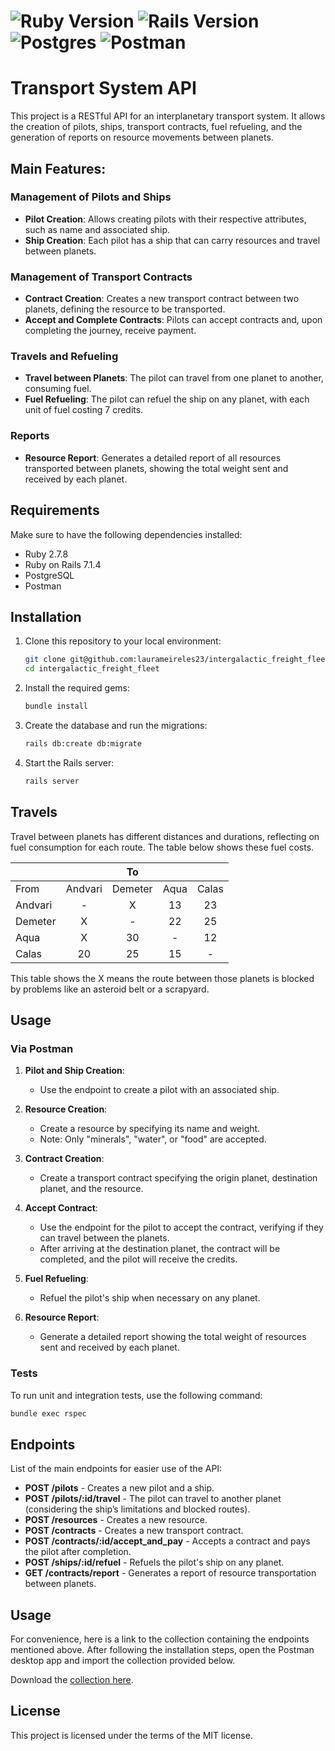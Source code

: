 # ![Ruby Version](https://img.shields.io/badge/Ruby-2.7.8-red.svg) ![Rails Version](https://img.shields.io/badge/Rails-7.1.4-orange.svg) ![Postgres](https://img.shields.io/badge/postgres-%23316192.svg?style=for-the-badge&logo=postgresql&logoColor=white) ![Postman](https://img.shields.io/static/v1?style=for-the-badge&message=Postman&color=FF6C37&logo=Postman&logoColor=FFFFFF&label=)

# Transport System API

This project is a RESTful API for an interplanetary transport system. It allows the creation of pilots, ships, transport contracts, fuel refueling, and the generation of reports on resource movements between planets.

## Main Features:

### Management of Pilots and Ships
- **Pilot Creation**: Allows creating pilots with their respective attributes, such as name and associated ship.
- **Ship Creation**: Each pilot has a ship that can carry resources and travel between planets.

### Management of Transport Contracts
- **Contract Creation**: Creates a new transport contract between two planets, defining the resource to be transported.
- **Accept and Complete Contracts**: Pilots can accept contracts and, upon completing the journey, receive payment.

### Travels and Refueling
- **Travel between Planets**: The pilot can travel from one planet to another, consuming fuel.
- **Fuel Refueling**: The pilot can refuel the ship on any planet, with each unit of fuel costing 7 credits.

### Reports
- **Resource Report**: Generates a detailed report of all resources transported between planets, showing the total weight sent and received by each planet.

## Requirements

Make sure to have the following dependencies installed:

- Ruby 2.7.8
- Ruby on Rails 7.1.4
- PostgreSQL
- Postman

## Installation

1. Clone this repository to your local environment:

    ```bash
    git clone git@github.com:laurameireles23/intergalactic_freight_fleet.git
    cd intergalactic_freight_fleet
    ```

2. Install the required gems:

    ```bash
    bundle install
    ```

3. Create the database and run the migrations:

    ```bash
    rails db:create db:migrate
    ```

4. Start the Rails server:

    ```bash
    rails server
    ```

## Travels
Travel between planets has different distances and durations, reflecting on fuel consumption for each route. The table below shows these fuel costs.

|         	|         	|    To   	|      	|       	|
|---------	|:--------:	|:--------:	|:----:	|:------:	|
| From    	| Andvari 	| Demeter 	| Aqua 	| Calas 	|
| Andvari 	|    -    	|    X    	|  13  	|   23  	|
| Demeter 	|    X    	|    -    	|  22  	|   25  	|
| Aqua    	|    X    	|    30   	|   -  	|   12  	|
| Calas   	|    20   	|    25   	|  15  	|   -   	|

This table shows the X means the route between those planets is blocked by problems like an asteroid belt or a scrapyard.

## Usage

### Via Postman

1. **Pilot and Ship Creation**:
   - Use the endpoint to create a pilot with an associated ship.

2. **Resource Creation**:
   - Create a resource by specifying its name and weight.
   - Note: Only "minerals", "water", or "food" are accepted.

3. **Contract Creation**:
   - Create a transport contract specifying the origin planet, destination planet, and the resource.

4. **Accept Contract**:
   - Use the endpoint for the pilot to accept the contract, verifying if they can travel between the planets.
   - After arriving at the destination planet, the contract will be completed, and the pilot will receive the credits.

5. **Fuel Refueling**:
   - Refuel the pilot's ship when necessary on any planet.

6. **Resource Report**:
   - Generate a detailed report showing the total weight of resources sent and received by each planet.

### Tests

To run unit and integration tests, use the following command:

```bash
bundle exec rspec
```

## Endpoints

List of the main endpoints for easier use of the API:

- **POST /pilots** - Creates a new pilot and a ship.
- **POST /pilots/:id/travel** - The pilot can travel to another planet (considering the ship’s limitations and blocked routes).
- **POST /resources** - Creates a new resource.
- **POST /contracts** - Creates a new transport contract.
- **POST /contracts/:id/accept_and_pay** - Accepts a contract and pays the pilot after completion.
- **POST /ships/:id/refuel** - Refuels the pilot's ship on any planet.
- **GET /contracts/report** - Generates a report of resource transportation between planets.

## Usage

For convenience, here is a link to the collection containing the endpoints mentioned above. After following the installation steps, open the Postman desktop app and import the collection provided below.

Download the [collection here](https://drive.google.com/drive/folders/1CQ8yzGZMYG1dVWTM4oDZdYzFZ4vXYJ86?usp=sharing).

## License

This project is licensed under the terms of the MIT license.
